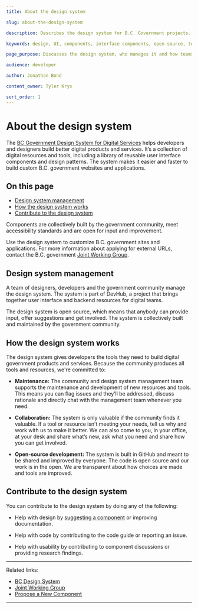 ```yaml
---
title: About the design system

slug: about-the-design-system

description: Describes the design system for B.C. Government projects.

keywords: design, UI, components, interface components, open source, tools, resources

page_purpose: Discusses the design system, who manages it and how teams and developers can contribute to it.

audience: developer

author: Jonathan Bond

content_owner: Tyler Krys

sort_order: 1
---
```


# About the design system

The [BC Government Design System for Digital Services](https://developer.gov.bc.ca/Design-System/About-the-Design-System) helps developers and designers build better digital products and services. It’s a collection of digital resources and tools, including a library of reusable user interface components and design patterns. The system makes it easier and faster to build custom B.C. government websites and applications.

## On this page

- [Design system management](#design-system-management)
- [How the design system works](#how-the-design-system-works)
- [Contribute to the design system](#contribute-to-the-design-system)

Components are collectively built by the government community, meet accessibility standards and are open for input and improvement.

Use the design system to customize B.C. government sites and applications. For more information about applying for external URLs, contact the B.C. government [Joint Working Group](https://www2.gov.bc.ca/gov/content/governments/services-for-government/service-experience-digital-delivery/digital-delivery/web-property-process/web-property-applications).

## Design system management

A team of designers, developers and the government community manage the design system. The system is part of DevHub, a project that brings together user interface and backend resources for digital teams.

The design system is open source, which means that anybody can provide input, offer suggestions and get involved. The system is collectively built and maintained by the government community.

## How the design system works

The design system gives developers the tools they need to build digital government products and services. Because the community produces all tools and resources, we're committed to:

- **Maintenance:** The community and design system management team supports the maintenance and development of new resources and tools. This means you can flag issues and they’ll be addressed, discuss rationale and directly chat with the management team whenever you need.

- **Collaboration:** The system is only valuable if the community finds it valuable. If a tool or resource isn’t meeting your needs, tell us why and work with us to make it better. We can also come to you, in your office, at your desk and share what’s new, ask what you need and share how you can get involved.

- **Open-source development:** The system is built in GitHub and meant to be shared and improved by everyone. The code is open source and our work is in the open. We are transparent about how choices are made and tools are improved.

## Contribute to the design system

You can contribute to the design system by doing any of the following:

- Help with design by [suggesting a component](https://developer.gov.bc.ca/Design-System/Propose-a-New-Component) or improving documentation.

- Help with code by contributing to the code guide or reporting an issue.

- Help with usability by contributing to component discussions or providing research findings.

---
Related links:
* [BC Design System](https://developer.gov.bc.ca/Design-System/About-the-Design-System)
* [Joint Working Group](https://www2.gov.bc.ca/gov/content/governments/services-for-government/service-experience-digital-delivery/digital-delivery/web-property-process/web-property-applications)
* [Propose a New Component](https://developer.gov.bc.ca/Design-System/Propose-a-New-Component)

---
